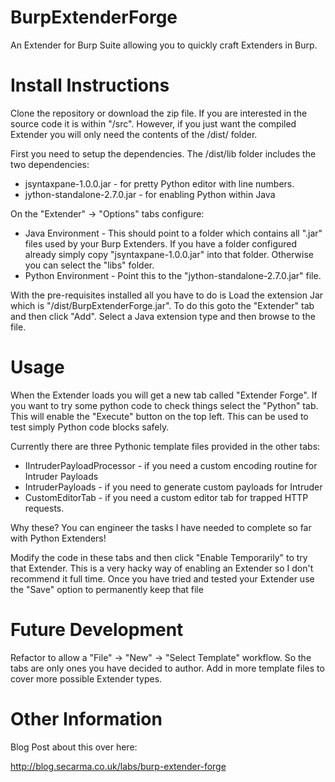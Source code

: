 # BurpExtenderForge
An Extender for Burp Suite allowing you to quickly craft Extenders in Burp.

# Install Instructions

Clone the repository or download the zip file. If you are interested in the source code it is within "/src". However, if you just want the compiled Extender you will only need the contents of the /dist/ folder.

First you need to setup the dependencies. The /dist/lib folder includes the two dependencies:

 * jsyntaxpane-1.0.0.jar - for pretty Python editor with line numbers.
 * jython-standalone-2.7.0.jar - for enabling Python within Java
 
On the "Extender" -> "Options"  tabs configure:

 * Java Environment - This should point to a folder which contains all ".jar" files used by your Burp Extenders. If you have a folder configured already simply copy "jsyntaxpane-1.0.0.jar" into that folder. Otherwise you can select the "libs" folder.
 * Python Environment - Point this to the "jython-standalone-2.7.0.jar" file.
 
With the pre-requisites installed all you have to do is Load the extension Jar which is "/dist/BurpExtenderForge.jar". To do this goto the "Extender" tab and then click "Add". Select a Java extension type and then browse to the file.
 
# Usage

When the Extender loads you will get a new tab called "Extender Forge". If you want to try some python code to check things select the "Python" tab. This will enable the "Execute" button on the top left. This can be used to test simply Python code blocks safely.

Currently there are three Pythonic template files provided in the other tabs:

 * IIntruderPayloadProcessor - if you need a custom encoding routine for Intruder Payloads
 * IntruderPayloads - if you need to generate custom payloads for Intruder
 * CustomEditorTab - if you need a custom editor tab for trapped HTTP requests.
 
Why these? You can engineer the tasks I have needed to complete so far with Python Extenders!

Modify the code in these tabs and then click "Enable Temporarily" to try that Extender. This is a very hacky way of enabling an Extender so I don't recommend it full time. Once you have tried and tested your Extender use the "Save" option to permanently keep that file

# Future Development

Refactor to allow a "File" -> "New" -> "Select Template" workflow. So the tabs are only ones you have decided to author.
Add in more template files to cover more possible Extender types.

# Other Information

Blog Post about this over here:

http://blog.secarma.co.uk/labs/burp-extender-forge
